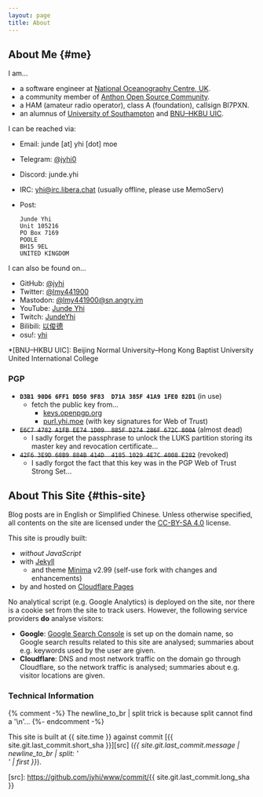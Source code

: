 ```yaml
---
layout: page
title: About
---
```


## About Me {#me}

I am...

- a software engineer at [National Oceanography Centre, UK][noc].
- a community member of [Anthon Open Source Community][aosc].
- a HAM (amateur radio operator), class A (foundation), callsign BI7PXN.
- an alumnus of [University of Southampton][uos] and [BNU–HKBU UIC][uic].

I can be reached via:

- Email: junde \[at\] yhi \[dot\] moe
- Telegram: [@jyhi0](https://t.me/jyhi0)
- Discord: junde.yhi
- IRC: yhi@irc.libera.chat (usually offline, please use MemoServ)
- Post:

      Junde Yhi
      Unit 105216
      PO Box 7169
      POOLE
      BH15 9EL
      UNITED KINGDOM

I can also be found on...

- GitHub: [@jyhi](https://github.com/jyhi)
- Twitter: [@lmy441900](https://twitter.com/lmy441900)
- Mastodon: [@lmy441900@sn.angry.im](https://sn.angry.im/@lmy441900)
- YouTube: [Junde Yhi](https://www.youtube.com/channel/UCLfPUs9whRpb70I6Z1swXag)
- Twitch: [JundeYhi](https://www.twitch.tv/jundeyhi)
- Bilibili: <span lang="cmn-Hans">[以俊德](https://space.bilibili.com/50639488)</span>
- osu!: [yhi](https://osu.ppy.sh/users/16462774)

[noc]: https://noc.ac.uk/
[aosc]: https://aosc.io/
[uos]: https://www.southampton.ac.uk/
[uic]: https://uic.edu.cn/

*[BNU–HKBU UIC]: Beijing Normal University–Hong Kong Baptist University United International College

### PGP

- **`D3B1 90D6 6FF1 DD50 9F83  D71A 385F 41A9 1FE0 82D1`** (in use)
  - fetch the public key from...
    - [keys.openpgp.org][pgp-org]
    - [purl.yhi.moe][pgp-moe] (with key signatures for Web of Trust)
- ~~`E6C7 4782 A1FB EE74 1D09  885F D274 286F 672C 800A`~~ (almost dead)
  - I sadly forget the passphrase to unlock the LUKS partition storing its master key and revocation certificate...
- ~~`42F6 3E9D 68B9 884B 414D  4185 1029 4E7C 4008 E282`~~ (revoked)
  - I sadly forgot the fact that this key was in the PGP Web of Trust Strong Set...

[pgp-org]: https://keys.openpgp.org/vks/v1/by-fingerprint/D3B190D66FF1DD509F83D71A385F41A91FE082D1
[pgp-moe]: https://purl.yhi.moe/pgp/d3b190d66ff1dd509f83d71a385f41a91fe082d1/jyhi.asc

## About This Site {#this-site}

Blog posts are in English or Simplified Chinese. Unless otherwise specified, all contents on the site are licensed under the [CC-BY-SA 4.0][cc-by-sa-4] license.

This site is proudly built:

- _without JavaScript_
- with [Jekyll][jekyll]
  - and theme [Minima][minima-self] v2.99 (self-use fork with changes and enhancements)
- by and hosted on [Cloudflare Pages][cf-pages]

No analytical script (e.g. Google Analytics) is deployed on the site, nor there is a cookie set from the site to track users. However, the following service providers **do** analyse visitors:

- **Google**: [Google Search Console][gsc] is set up on the domain name, so Google search results related to this site are analysed; summaries about e.g. keywords used by the user are given.
- **Cloudflare**: DNS and most network traffic on the domain go through Cloudflare, so the network traffic is analysed; summaries about e.g. visitor locations are given.

[cc-by-sa-4]: https://creativecommons.org/licenses/by-sa/4.0/
[jekyll]: https://jekyllrb.com/
[minima-self]: https://github.com/jyhi/minima/tree/self-use
[cf-pages]: https://pages.cloudflare.com/
[gsc]: https://search.google.com/search-console/about

### Technical Information

{% comment -%}
  The newline_to_br | split trick is because split cannot find a '\n'...
{%- endcomment -%}

This site is built at {{ site.time }} against commit [{{ site.git.last_commit.short_sha }}][src] (_{{ site.git.last_commit.message | newline_to_br | split: '<br />' | first }}_).

[src]: https://github.com/jyhi/www/commit/{{ site.git.last_commit.long_sha }}

